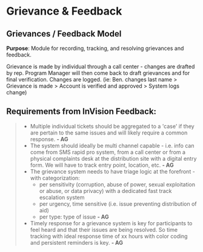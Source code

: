 # Grievance & Feedback

## Grievances / Feedback Model

**Purpose**: Module for recording, tracking, and resolving grievances and feedback.

Grievance is made by individual through a call center - changes are drafted by rep. Program Manager will then come back to draft grievances and for final verification. Changes are logged. \(ie: Ben. changes last name &gt; Grievance is made &gt; Account is verified and approved &gt; System logs change\)



## Requirements from InVision Feedback:

> * Multiple individual tickets should be aggregated to a 'case' if they are pertain to the same issues and will likely require a common response. **- AG**
> * The system should ideally be multi channel capable - i.e. info can come from SMS rapid pro system, from a call center or from a physical complaints desk at the distribution site with a digital entry form. We will have to track entry point, location, etc. **- AG**
> * The grievance system needs to have triage logic at the forefront - with categorization:
>   * per sensitivity \(corruption, abuse of power, sexual exploitation or abuse, or data privacy\) with a dedicated fast track escalation system
>   * per urgency, time sensitive \(i.e. issue preventing distribution of aid\)
>   * per type: type of issue **- AG**
> * Timely response for a grievance system is key for participants to feel heard and that their issues are being resolved. So time tracking with ideal response time of xx hours with color coding and persistent reminders is key. **- AG**

